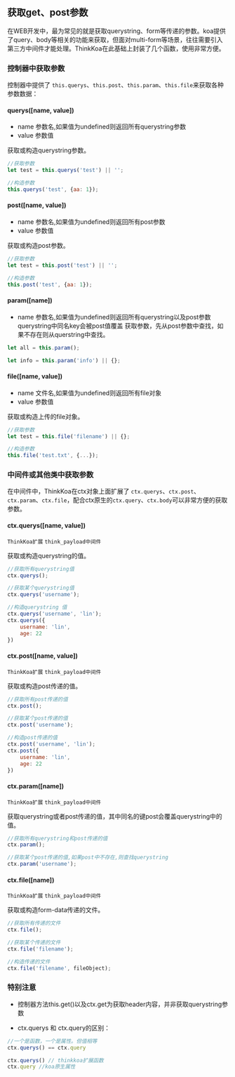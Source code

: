 ## 获取get、post参数

在WEB开发中，最为常见的就是获取querystring、form等传递的参数。koa提供了query、body等相关的功能来获取，但面对multi-form等场景，往往需要引入第三方中间件才能处理。ThinkKoa在此基础上封装了几个函数，使用非常方便。

### 控制器中获取参数

控制器中提供了 `this.querys`、`this.post`、`this.param`、`this.file`来获取各种参数数据：

#### querys([name, value])

* name 参数名,如果值为undefined则返回所有querystring参数
* value 参数值

获取或构造querystring参数。

```js
//获取参数
let test = this.querys('test') || '';

//构造参数
this.querys('test', {aa: 1});
```

#### post([name, value])

* name 参数名,如果值为undefined则返回所有post参数
* value 参数值

获取或构造post参数。

```js
//获取参数
let test = this.post('test') || '';

//构造参数
this.post('test', {aa: 1});
```

#### param([name])
* name 参数名,如果值为undefined则返回所有querystring以及post参数
        querystring中同名key会被post值覆盖
获取参数，先从post参数中查找，如果不存在则从querstring中查找。

```js
let all = this.param();

let info = this.param('info') || {};

```
#### file([name, value])

* name 文件名,如果值为undefined则返回所有file对象
* value 参数值

获取或构造上传的file对象。

```js
//获取参数
let test = this.file('filename') || {};

//构造参数
this.file('test.txt', {...});
```

### 中间件或其他类中获取参数

在中间件中，ThinkKoa在ctx对象上面扩展了 `ctx.querys`、`ctx.post`、`ctx.param`、`ctx.file`，配合ctx原生的`ctx.query`、`ctx.body`可以非常方便的获取参数。

#### ctx.querys([name, value])

`ThinkKoa扩展` `think_payload中间件`

获取或构造querystring的值。

```js
//获取所有querystring值
ctx.querys();

//获取某个querystring值
ctx.querys('username');

//构造querystring 值
ctx.querys('username', 'lin');
ctx.querys({
    username: 'lin',
    age: 22
})

``` 
#### ctx.post([name, value])

`ThinkKoa扩展` `think_payload中间件`

获取或构造post传递的值。

```js
//获取所有post传递的值
ctx.post();

//获取某个post传递的值
ctx.post('username');

//构造post传递的值
ctx.post('username', 'lin');
ctx.post({
    username: 'lin',
    age: 22
})

``` 
#### ctx.param([name])

`ThinkKoa扩展` `think_payload中间件`

获取querystring或者post传递的值，其中同名的键post会覆盖querystring中的值。

```js
//获取所有querystring和post传递的值
ctx.param();

//获取某个post传递的值,如果post中不存在,则查找querystring
ctx.param('username');
``` 
#### ctx.file([name])

`ThinkKoa扩展` `think_payload中间件`

获取或构造form-data传递的文件。

```js
//获取所有传递的文件
ctx.file();

//获取某个传递的文件
ctx.file('filename');

//构造传递的文件
ctx.file('filename', fileObject);
``` 

### 特别注意

* 控制器方法this.get()以及ctx.get为获取header内容，并非获取querystring参数

* ctx.querys 和 ctx.query的区别：

```js
//一个是函数，一个是属性。但值相等
ctx.querys() == ctx.query

ctx.querys() // thinkkoa扩展函数
ctx.query //koa原生属性

```